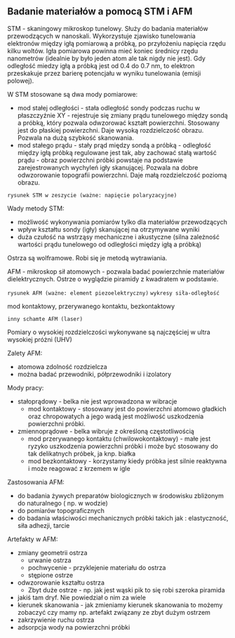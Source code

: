 ## Badanie materiałów a pomocą STM i AFM

STM - skaningowy mikroskop tunelowy. Służy do badania materiałów przewodzących w nanoskali. Wykorzystuje zjawisko tunelowania elektronów między igłą pomiarową a próbką, po przyłożeniu napięcia rzędu kilku woltów. Igła pomiarowa powinna mieć koniec średnicy rzędu nanometrów (idealnie by było jeden atom ale tak nigdy nie jest). Gdy odległość miedzy igłą a próbką jest od 0.4 do 0.7 nm, to elektron przeskakuje przez barierę potencjału w wyniku tunelowania (emisji polowej).

W STM stosowane są dwa mody pomiarowe:

- mod stałej odległości - stała odległość sondy podczas ruchu w płaszczyźnie XY - rejestruje się zmiany prądu tunelowego między sondą a próbką, który pozwala odwzorować kształt powierzchni. Stosowany jest do płaskiej powierzchni. Daje wysoką rozdzielczość obrazu. Pozwala na dużą szybkość skanowania. 
- mod stałego prądu - stały prąd między sondą a próbką - odległość między igłą próbką regulowane jest tak, aby zachować stałą wartość prądu - obraz powierzchni próbki powstaje na podstawie zarejestrowanych wychyleń igły skanującej. Pozwala na dobre odwzorowanie topografii powierzchni. Daje małą rozdzielczość poziomą obrazu.

`rysunek STM w zeszycie (ważne: napięcie polaryzacyjne)`

Wady metody STM:

- możliwość wykonywania pomiarów tylko dla materiałów przewodzących
- wpływ kształtu sondy (igły) skanującej na otrzymywane wyniki
- duża czułość na wstrząsy mechaniczne i akustyczne (silna zależność wartości prądu tunelowego od odległości między igłą a próbką)

Ostrza są wolframowe. Robi się je  metodą wytrawiania.

AFM - mikroskop sił atomowych - pozwala badać powierzchnie materiałów dielektrycznych. Ostrze o wyglądzie piramidy z kwadratem w podstawie. 

`rysunek AFM (ważne: element piezoelektryczny)`
`wykresy siła-odległość`

mod kontaktowy, przerywanego kontaktu, bezkontaktowy

`inny schamte AFM (laser)`

Pomiary o wysokiej rozdzielczości wykonywane są najczęściej w ultra wysokiej próżni (UHV)

Zalety AFM:

- atomowa zdolność rozdzielcza
- można badać przewodniki, półprzewodniki i izolatory

Mody pracy:

- stałoprądowy - belka nie jest wprowadzona w wibracje
	- mod kontaktowy - stosowany jest do powierzchni atomowo gładkich oraz chropowatych a jego wadą jest możliwość uszkodzenia powierzchni próbki.
- zmiennoprądowe - belka wibruje z określoną częstotliwością
	- mod przerywanego kontaktu (chwilowokontaktowy) - małe jest ryzyko uszkodzenia powierzchni próbki i może być stosowany do tak delikatnych próbek, ja knp. białka
	- mod bezkontaktowy - korzystamy kiedy próbka jest silnie reaktywna i może reagować z krzemem w igle

Zastosowania AFM:

- do badania żywych preparatów biologicznych w środowisku zbliżonym do naturalnego ( np. w wodzie)
- do pomiarów topograficznych
- do badania właściwości mechanicznych próbki takich jak : elastyczność, siła adhezji, tarcie

Artefakty w AFM:

- zmiany geometrii ostrza 
	- urwanie ostrza
	- pochwycenie - przyklejenie materiału do ostrza
	- stępione ostrze
-  odwzorowanie kształtu ostrza
	- Zbyt duże ostrze - np. jak jest wąski pik to się robi szeroka piramida
- jakiś tam dryf. Nie powiedział o nim za wiele
- kierunek skanowania - jak zmieniamy kierunek skanowania to możemy zobaczyć czy mamy np. artefakt związany ze zbyt dużym ostrzem
- zakrzywienie ruchu ostrza
- adsorpcja wody na powierzchni próbki